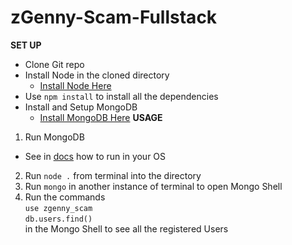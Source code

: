# zGenny-Scam-Fullstack

**SET UP**

- Clone Git repo
- Install Node in the cloned directory
  - [Install Node Here](https://nodejs.org/it/download/)
- Use `npm install` to install all the dependencies
- Install and Setup MongoDB
  - [Install MongoDB Here](https://docs.mongodb.com/manual/installation/)
    **USAGE**

1. Run MongoDB

- See in [docs](https://docs.mongodb.com/manual/installation/) how to run in your OS

2. Run `node .` from terminal into the directory
3. Run `mongo` in another instance of terminal to open Mongo Shell
4. Run the commands  
   `use zgenny_scam`  
   `db.users.find()`  
   in the Mongo Shell to see all the registered Users
